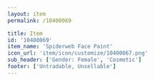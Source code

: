 ```yaml
---
layout: item
permalink: /10400069

title: Item
id: '10400069'
item_name: 'Spiderweb Face Paint'
icon_url: 'item/icon/customize/10400067.png'
sub_header: ['Gender: Female', 'Cosmetic']
footer: ['Untradable, Unsellable']
---
```

